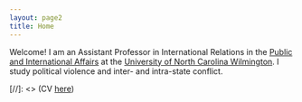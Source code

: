 ```yaml
---
layout: page2
title: Home
---
```



Welcome! I am an Assistant Professor in International Relations in the [Public and International Affairs](//https://uncw.edu/pia/) at the [University of North Carolina Wilmington](https://www.uncw.edu/). I study political violence and inter- and intra-state conflict. 






[//]: <> (CV [here](files/cv_anup_phayal_current.pdf))
